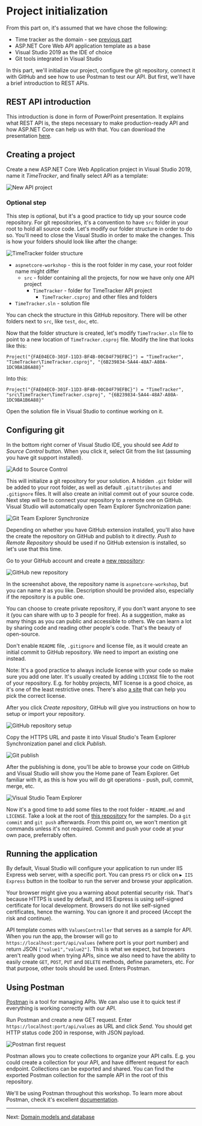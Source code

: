 # Project initialization

From this part on, it's assumed that we have chose the following:
- Time tracker as the domain - see [previous part](03-choosing-a-domain.md)
- ASP.NET Core Web API application template as a base
- Visual Studio 2019 as the IDE of choice
- Git tools integrated in Visual Studio

In this part, we'll initialize our project, configure the git repository, connect it with GitHub and see how to use Postman to test our API. But first, we'll have a brief introduction to REST APIs.

## REST API introduction

This introduction is done in form of PowerPoint presentation. It explains what REST API is, the steps necessary to make production-ready API and how ASP.NET Core can help us with that. You can download the presentation [here](rest-api-introduction.pptx).

## Creating a project

Create a new ASP.NET Core Web Application project in Visual Studio 2019, name it *TimeTracker*, and finally select API as a template:

![New API project](images/vs-new-aspnetcore-api.png)

### Optional step

This step is optional, but it's a good practice to tidy up your source code repository. For git repositories, it's a convention to have `src` folder in your root to hold all source code. Let's modify our folder structure in order to do so. You'll need to close the Visual Studio in order to make the changes. This is how your folders should look like after the change:

![TimeTracker folder structure](images/timetracker-src-folder.png)

- `aspnetcore-workshop` - this is the root folder in my case, your root folder name might differ
    - `src` - folder containing all the projects, for now we have only one API project
        - `TimeTracker` - folder for TimeTracker API project
            - `TimeTracker.csproj` and other files and folders
- `TimeTracker.sln` - solution file

You can check the structure in this GitHub repository. There will be other folders next to `src`, like `test`, `doc`, etc.

Now that the folder structure is created, let's modify `TimeTracker.sln` file to point to a new location of `TimeTracker.csproj` file. Modify the line that looks like this:

    Project("{FAE04EC0-301F-11D3-BF4B-00C04F79EFBC}") = "TimeTracker", "TimeTracker\TimeTracker.csproj", "{6B239834-5A44-48A7-A80A-1DC9BA1B6A88}"

Into this:

    Project("{FAE04EC0-301F-11D3-BF4B-00C04F79EFBC}") = "TimeTracker", "src\TimeTracker\TimeTracker.csproj", "{6B239834-5A44-48A7-A80A-1DC9BA1B6A88}"

Open the solution file in Visual Studio to continue working on it.

## Configuring git

In the bottom right corner of Visual Studio IDE, you should see *Add to Source Control* button. When you click it, select Git from the list (assuming you have git support installed).

![Add to Source Control](images/vs-add-to-source-control.png)

This will initialize a git repository for your solution. A hidden `.git` folder will be added to your root folder, as well as default `.gitattributes` and `.gitignore` files. It will also create an initial commit out of your source code. Next step will be to connect your repository to a remote one on GitHub. Visual Studio will automatically open Team Explorer Synchronization pane:

![Git Team Explorer Synchronize](images/vs-git-add-remote.png)

Depending on whether you have GitHub extension installed, you'll also have the create the repository on GitHub and publish to it directly. *Push to Remote Repository* should be used if no GitHub extension is installed, so let's use that this time.

Go to your GitHub account and create a [new repository](https://github.com/new):

![GitHub new repository](images/github-new-repository.png)

In the screenshot above, the repository name is `aspnetcore-workshop`, but you can name it as you like. Description should be provided also, especially if the repository is a public one. 

You can choose to create private repository, if you don't want anyone to see it (you can share with up to 3 people for free). As a suggestion, make as many things as you can public and accessible to others. We can learn a lot by sharing code and reading other people's code. That's the beauty of open-source.

Don't enable `README` file, `.gitignore` and license file, as it would create an initial commit to GitHub repository. We need to import an existing one instead.

Note: It's a good practice to always include license with your code so make sure you add one later. It's usually created by adding `LICENSE` file to the root of your repository. E.g. for hobby projects, MIT license is a good choice, as it's one of the least restrictive ones. There's also [a site](https://choosealicense.com/) that can help you pick the correct license.

After you click *Create repository*, GitHub will give you instructions on how to setup or import your repository.

![GitHub repository setup](images/github-setup-repository.png)

Copy the HTTPS URL and paste it into Visual Studio's Team Explorer Synchronization panel and click *Publish*.

![Git publish](images/vs-git-publish.png)

After the publishing is done, you'll be able to browse your code on GitHub and Visual Studio will show you the Home pane of Team Explorer. Get familiar with it, as this is how you will do git operations - push, pull, commit, merge, etc.

![Visual Studio Team Explorer](images/vs-git-team-explorer.png)

Now it's a good time to add some files to the root folder - `README.md` and `LICENSE`. Take a look at the root of [this repository](https://github.com/miroslavpopovic/aspnetcore-workshop) for the samples. Do a `git commit` and `git push` afterwards. From this point on, we won't mention git commands unless it's not required. Commit and push your code at your own pace, preferrably often.

## Running the application

By default, Visual Studio will configure your application to run under IIS Express web server, with a specific port. You can press `F5` or click on `▶️ IIS Express` button in the toolbar to run the server and browse your application.

Your browser might give you a warning about potential security risk. That's because HTTPS is used by default, and IIS Express is using self-signed certificate for local development. Browsers do not like self-signed certificates, hence the warning. You can ignore it and proceed (Accept the risk and continue).

API template comes with `ValuesController` that serves as a sample for API. When you run the app, the browser will go to `https://localhost:port/api/values` (where port is your port number) and return JSON `["value1","value2"]`. This is what we expect, but browsers aren't really good when trying APIs, since we also need to have the ability to easily create `GET`, `POST`, `PUT` and `DELETE` methods, define parameters, etc. For that purpose, other tools should be used. Enters Postman.

## Using Postman

[Postman](https://www.getpostman.com/) is a tool for managing APIs. We can also use it to quick test if everything is working correctly with our API.

Run Postman and create a new GET request. Enter `https://localhost:port/api/values` as URL and click *Send*. You should get HTTP status code 200 in response, with JSON payload.

![Postman first request](images/postman-first-request.png)

Postman allows you to create collections to organize your API calls. E.g. you could create a collection for your API, and have different request for each endpoint. Collections can be exported and shared. You can find the exported Postman collection for the sample API in the root of this repository.

We'll be using Postman throughout this workshop. To learn more about Postman, check it's excellent [documentation](https://learning.getpostman.com/).

-------

Next: [Domain models and database](05-domain-models-and-database.md)